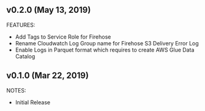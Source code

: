 ## v0.2.0 (May 13, 2019)

FEATURES:

* Add Tags to Service Role for Firehose
* Rename Cloudwatch Log Group name for Firehose S3 Delivery Error Log
* Enable Logs in Parquet format which requires to create AWS Glue Data Catalog

## v0.1.0 (Mar 22, 2019)

NOTES:

* Initial Release
